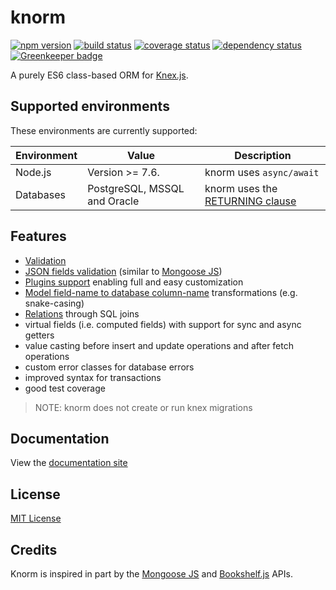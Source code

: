 # knorm

[![npm version](https://badge.fury.io/js/knorm.svg)](http://badge.fury.io/js/knorm)
[![build status](https://travis-ci.org/joelmukuthu/knorm.svg?branch=master)](https://travis-ci.org/joelmukuthu/knorm)
[![coverage status](https://coveralls.io/repos/github/joelmukuthu/knorm/badge.svg?branch=master)](https://coveralls.io/github/joelmukuthu/knorm?branch=master)
[![dependency status](https://david-dm.org/joelmukuthu/knorm.svg)](https://david-dm.org/joelmukuthu/knorm)
[![Greenkeeper badge](https://badges.greenkeeper.io/joelmukuthu/knorm.svg)](https://greenkeeper.io/)

A purely ES6 class-based ORM for [Knex.js](http://knexjs.org).

## Supported environments

These environments are currently supported:

| Environment | Value | Description                                        |
| ----------- | ---- | --------------------------------------------------- |
| Node.js     | Version >= 7.6. | knorm uses `async/await` |
| Databases   | PostgreSQL, MSSQL and Oracle | knorm uses the [RETURNING clause](http://knexjs.org/#Builder-returning) |

## Features

- [Validation](https://joelmukuthu.github.io/knorm/#/guides/validation)
- [JSON fields validation](https://joelmukuthu.github.io/knorm/#/guides/validation?id=json-validation) (similar to [Mongoose JS](http://mongoosejs.com/))
- [Plugins support](https://joelmukuthu.github.io/knorm/#/guides/plugins)
enabling full and easy customization
- [Model field-name to database column-name](https://joelmukuthu.github.io/knorm/#/api/knorm?id=options) transformations (e.g. snake-casing)
- [Relations](https://joelmukuthu.github.io/knorm/#/guides/relations) through SQL joins
- virtual fields (i.e. computed fields) with support for sync and async getters
- value casting before insert and update operations and after fetch operations
- custom error classes for database errors
- improved syntax for transactions
- good test coverage

> NOTE: knorm does not create or run knex migrations

## Documentation

View the [documentation site](https://joelmukuthu.github.io/knorm/)

## License

[MIT License](./LICENSE.md)

## Credits

Knorm is inspired in part by the [Mongoose JS](http://mongoosejs.com/) and
[Bookshelf.js](http://bookshelfjs.org/) APIs.
